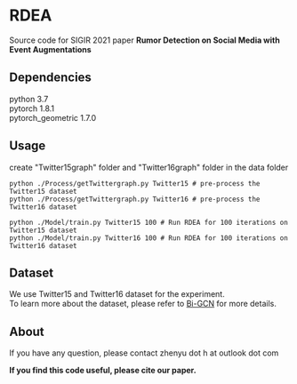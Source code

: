 # RDEA
Source code for SIGIR 2021 paper **Rumor Detection on Social Media with Event Augmentations**

## Dependencies
python 3.7    
pytorch 1.8.1   
pytorch_geometric 1.7.0 


## Usage
create "Twitter15graph" folder and "Twitter16graph" folder in the data folder
```
python ./Process/getTwittergraph.py Twitter15 # pre-process the Twitter15 dataset
python ./Process/getTwittergraph.py Twitter16 # pre-process the Twitter16 dataset

python ./Model/train.py Twitter15 100 # Run RDEA for 100 iterations on Twitter15 dataset
python ./Model/train.py Twitter16 100 # Run RDEA for 100 iterations on Twitter16 dataset
```

## Dataset
We use Twitter15 and Twitter16 dataset for the experiment.    
To learn more about the dataset, please refer to [Bi-GCN](https://github.com/TianBian95/BiGCN) for more details.

## About
If you have any question, please contact zhenyu dot h at outlook dot com 

**If you find this code useful, please cite our paper.**




